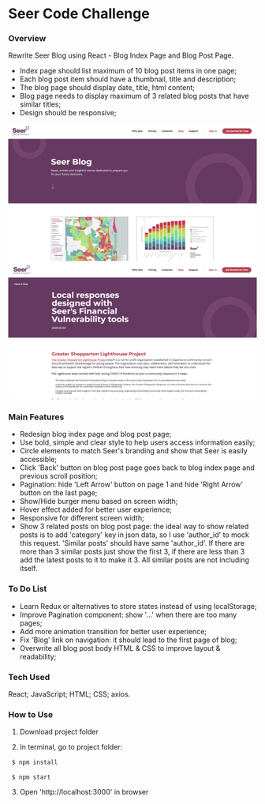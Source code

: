 # Seer Code Challenge

### Overview ###

Rewrite Seer Blog using React - Blog Index Page and Blog Post Page.

* Index page should list maximum of 10 blog post items in one page;
* Each blog post item should have a thumbnail, title and description;
* The blog page should display date, title, html content;
* Blog page needs to display maximum of 3 related blog posts that have similar titles;
* Design should be responsive;

![Screenshot of the website:](https://github.com/ryan-xin/seer-code-challenge/blob/main/public/seer_challenge_blog_page.png)
![Screenshot of the website:](https://github.com/ryan-xin/seer-code-challenge/blob/main/public/seer_challenge_post_page.png)

### Main Features ###

* Redesign blog index page and blog post page;
* Use bold, simple and clear style to help users access information easily;
* Circle elements to match Seer's branding and show that Seer is easily accessible;
* Click 'Back' button on blog post page goes back to blog index page and previous scroll position;
* Pagination: hide 'Left Arrow' button on page 1 and hide 'Right Arrow' button on the last page;
* Show/Hide burger menu based on screen width;
* Hover effect added for better user experience;
* Responsive for different screen width;
* Show 3 related posts on blog post page: the ideal way to show related posts is to add 'category' key in json data, so I use 'author_id' to mock this request. 'Similar posts' should have same 'author_id'. If there are more than 3 similar posts just show the first 3, if there are less than 3 add the latest posts to it to make it 3. All similar posts are not including itself.

### To Do List ###

* Learn Redux or alternatives to store states instead of using localStorage;
* Improve Pagination component: show '...' when there are too many pages;
* Add more animation transition for better user experience;
* Fix 'Blog' link on navigation: it should lead to the first page of blog;
* Overwrite all blog post body HTML & CSS to improve layout & readability;

### Tech Used ###

React; JavaScript; HTML; CSS; axios.

### How to Use ###

1. Download project folder

2. In terminal, go to project folder:
``` 
 $ npm install
 ```
```
 $ npm start
```

3. Open 'http://localhost:3000' in browser